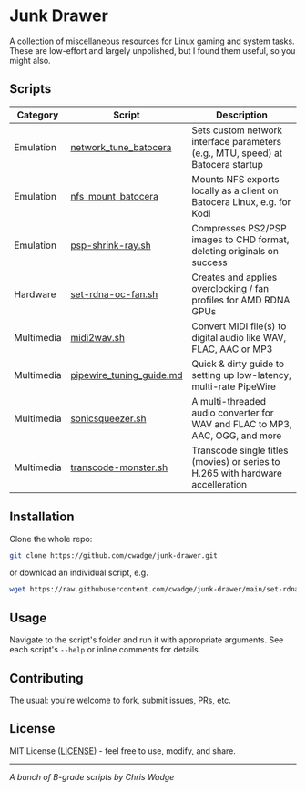 # Junk Drawer
A collection of miscellaneous resources for Linux gaming and system tasks. These are low-effort and largely unpolished, but I found them useful, so you might also.

## Scripts
| Category | Script | Description |
|----------|--------|-------------|
| Emulation | [network_tune_batocera](network_tune_batocera) | Sets custom network interface parameters (e.g., MTU, speed) at Batocera startup |
| Emulation | [nfs_mount_batocera](nfs_mount_batocera) | Mounts NFS exports locally as a client on Batocera Linux, e.g. for Kodi |
| Emulation | [psp-shrink-ray.sh](psp-shrink-ray.sh) | Compresses PS2/PSP images to CHD format, deleting originals on success |
| Hardware | [set-rdna-oc-fan.sh](set-rdna-oc-fan.sh) | Creates and applies overclocking / fan profiles for AMD RDNA GPUs |
| Multimedia | [midi2wav.sh](midi2wav.sh) | Convert MIDI file(s) to digital audio like WAV, FLAC, AAC or MP3 |
| Multimedia | [pipewire_tuning_guide.md](pipewire_tuning_guide.md) | Quick & dirty guide to setting up low-latency, multi-rate PipeWire |
| Multimedia | [sonicsqueezer.sh](sonicsqueezer.sh) | A multi-threaded audio converter for WAV and FLAC to MP3, AAC, OGG, and more | 
| Multimedia | [transcode-monster.sh](transcode-monster.sh) | Transcode single titles (movies) or series to H.265 with hardware accelleration |

## Installation
Clone the whole repo:
```bash
git clone https://github.com/cwadge/junk-drawer.git
```

or download an individual script, e.g.
```bash
wget https://raw.githubusercontent.com/cwadge/junk-drawer/main/set-rdna-oc-fan.sh
```

## Usage
Navigate to the script's folder and run it with appropriate arguments. See each script's `--help` or inline comments for details.

## Contributing
The usual: you're welcome to fork, submit issues, PRs, etc.

## License
MIT License ([LICENSE](https://opensource.org/license/MIT)) - feel free to use, modify, and share.

---

_A bunch of B-grade scripts by Chris Wadge_

